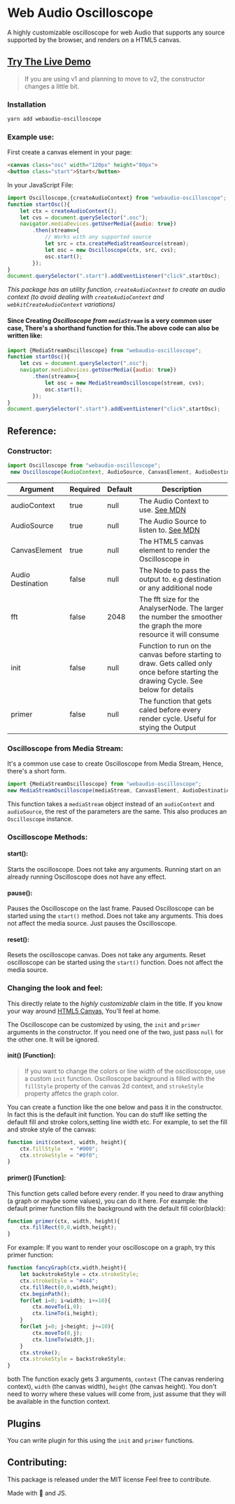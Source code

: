 # Web Audio Oscilloscope

A highly customizable oscilloscope for web Audio that supports any source supported by the browser, and renders on a HTML5 canvas. 

## [Try The Live Demo](https://theanam.github.io/webaudio-oscilloscope/)

> If you are using v1 and planning to move to v2, the constructor changes a little bit.

### Installation
```bash
yarn add webaudio-oscilloscope
```
### Example use: 
First create a canvas element in your page: 
```html
<canvas class="osc" width="120px" height="80px">
<button class="start">Start</button>
```
In your JavaScript File:

```js
import Oscilloscope,{createAudioContext} from "webaudio-oscilloscope";
function startOsc(){
    let ctx = createAudioContext();
    let cvs = document.querySelector(".osc");
    navigator.mediaDevices.getUserMedia({audio: true})
        .then(stream=>{
            // Works with any supported source
            let src = ctx.createMediaStreamSource(stream);
            let osc = new Oscilloscope(ctx, src, cvs);
            osc.start();
        });
}
document.querySelector(".start").addEventListener("click",startOsc);
```

*This package has an utility function, `createAudioContext` to create an audio context (to avoid dealing with `createAudioContext` and `webkitCreateAudioContext` variations)*

#### Since Creating *Oscilloscope from `mediaStream`*  is a very common user case, There's a shorthand function for this.The above code can also be written like:

```js
import {MediaStreamOscilloscope} from "webaudio-oscilloscope";
function startOsc(){
    let cvs = document.querySelector(".osc");
    navigator.mediaDevices.getUserMedia({audio: true})
        .then(stream=>{
            let osc = new MediaStreamOscilloscope(stream, cvs);
            osc.start();
        });
}
document.querySelector(".start").addEventListener("click",startOsc);
```

## Reference: 

### Constructor: 

```js
import Oscilloscope from "webaudio-oscilloscope";
 new Oscilloscope(AudioContext, AudioSource, CanvasElement, AudioDestination, [fft, init,primer])
```

Argument | Required | Default | Description |
---------|----------| --------|-------------|
audioContext | true | null    | The Audio Context to use. [See MDN](https://developer.mozilla.org/en-US/docs/Web/API/AudioContext)|
AudioSource | true | null | The Audio Source to listen to. [See MDN](https://developer.mozilla.org/en-US/docs/Web/API/AudioContext)|
CanvasElement | true | null | The HTML5 canvas element to render the Oscilloscope in|
Audio Destination | false | null | The Node to pass the output to. e.g destination or any additional node|
fft | false | 2048 | The fft size for the AnalyserNode. The larger the number the smoother the graph the more resource it will consume|
init | false | null | Function to run on the canvas before starting to draw. Gets called only once before starting the drawing Cycle. See below for details|
primer | false | null | The function that gets caled before every render cycle. Useful for stying the Output| 

### Oscilloscope from Media Stream:
It's a common use case to create Oscilloscope from Media Stream, Hence, there's a short form. 
```js
import {MediaStreamOscilloscope} from "webaudio-oscilloscope";
new MediaStreamOscilloscope(mediaStream, CanvasElement, AudioDestination, [fft, init,primer]); 
```
This function takes a `mediaStream` object instead of an `audioContext` and `audioSource`, the rest of the parameters are the same. This also produces an `Oscilloscope` instance.

### Oscilloscope Methods: 

#### start(): 
Starts the oscilloscope. Does not take any arguments. Running start on an already running Oscilloscope does not have any effect.

#### pause(): 
Pauses the Oscilloscope on the last frame. Paused Oscilloscope can be started using the `start()` method. Does not take any arguments. This does not affect the media source. Just pauses the Oscilloscope.

#### reset():
Resets the oscilloscope canvas. Does not take any arguments. Reset oscilloscope can be started using the `start()` function. Does not affect the media source.

### Changing the look and feel: 

This directly relate to the *highly customizable* claim in the title. If you know your way around [HTML5 Canvas](https://developer.mozilla.org/en-US/docs/Web/API/Canvas_API), You'll feel at home. 

The Oscilloscope can be customized by using, the `init` and `primer` arguments in the constructor. If you need one of the two, just pass `null` for the other one. It will be ignored.

#### init() [Function]: 

> If you want to change the colors or line width of the oscilloscope, use a custom `init` function. Oscilloscope background is filled with the `fillStyle` property of the canvas 2d context, and `strokeStyle` property affetcs the graph color. 

You can create a function like the one below and pass it in the constructor. In fact this is the default init function. You can do stuff like setting the default fill and stroke colors,setting line width etc. For example, to set the fill and stroke style of the canvas: 

```js
function init(context, width, height){
    ctx.fillStyle   = "#000";
    ctx.strokeStyle = "#0f0";
}
```

#### primer() [Function]:
This function gets called before every render. If you need to draw anything (a graph or maybe some values), you can do it here. For example: the default primer function fills the background with the default fill color(black):

```js
function primer(ctx, width, height){
    ctx.fillRect(0,0,width,height);
}
```
For example: If you want to render your oscilloscope on a graph, try this primer function: 
```js
function fancyGraph(ctx,width,height){
    let backstrokeStyle = ctx.strokeStyle;
    ctx.strokeStyle = "#444";
    ctx.fillRect(0,0,width,height);
    ctx.beginPath();
    for(let i=0; i<width; i+=10){
        ctx.moveTo(i,0);
        ctx.lineTo(i,height);
    }
    for(let j=0; j<height; j+=10){
        ctx.moveTo(0,j);
        ctx.lineTo(width,j);
    }
    ctx.stroke();
    ctx.strokeStyle = backstrokeStyle;
}
```
both The function exacly gets 3 arguments, `context` (The canvas rendering context), `width` (the canvas width), `height` (the canvas height). You don't need to worry where these values will come from, just assume that they will be available in the function context.

## Plugins
You can write plugin for this using the `init` and `primer` functions. 

## Contributing:
This package is released under the MIT license Feel free to contribute.

Made with 🖤 and JS.